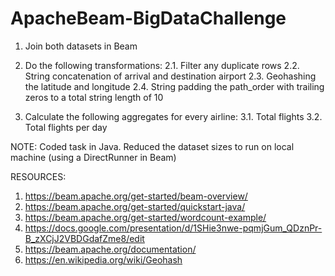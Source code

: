 # ApacheBeam-BigDataChallenge

1. Join both datasets in Beam

2. Do the following transformations:
2.1. Filter any duplicate rows
2.2. String concatenation of arrival and destination airport
2.3. Geohashing the latitude and longitude
2.4. String padding the path_order with trailing zeros to a total string length of 10

3. Calculate the following aggregates for every airline:
3.1. Total flights
3.2. Total flights per day

NOTE:
Coded task in Java.
Reduced the dataset sizes to run on local machine (using a DirectRunner in Beam)

RESOURCES:
1. https://beam.apache.org/get-started/beam-overview/
2. https://beam.apache.org/get-started/quickstart-java/
3. https://beam.apache.org/get-started/wordcount-example/
4. https://docs.google.com/presentation/d/1SHie3nwe-pqmjGum_QDznPr-B_zXCjJ2VBDGdafZme8/edit
5. https://beam.apache.org/documentation/
6. https://en.wikipedia.org/wiki/Geohash
